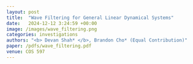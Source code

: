 ```yaml
---
layout: post
title:  "Wave Filtering for General Linear Dynamical Systems"
date:   2024-12-12 3:24:59 +00:00
image: /images/wave_filtering.png
categories: investigations    
authors: "<b> Devan Shah* </b>, Brandon Cho* (Equal Contribution)"
paper: /pdfs/wave_filtering.pdf
venue: COS 597
---
```


